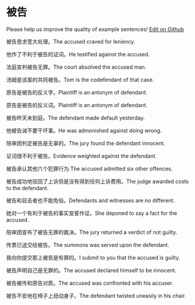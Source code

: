 # 被告

Please help us improve the quality of example sentences! [Edit on Github](https://github.com/jiyushe/jiyu-example-sentence-source/blob/main/chinese/beigao.md)

<p><span class="chinese">被告恳求宽大处理。</span><span class="english">The accused craved for leniency.</span></p>

<p><span class="chinese">他作了不利于被告的证词。</span><span class="english">He testified against the accused.</span></p>

<p><span class="chinese">法庭宣判被告无罪。</span><span class="english">The court absolved the accused man.</span></p>

<p><span class="chinese">汤姆是该案的共同被告。</span><span class="english">Tom is the codefendant of that case.</span></p>

<p><span class="chinese">原告是被告的反义字。</span><span class="english">Plaintiff is an antonym of defendant.</span></p>

<p><span class="chinese">原告是被告的反义词。</span><span class="english">Plaintiff is an antonym of defendant.</span></p>

<p><span class="chinese">被告昨天未到庭。</span><span class="english">The defendant made default yesterday.</span></p>

<p><span class="chinese">他被告诫不要干坏事。</span><span class="english">He was admonished against doing wrong.</span></p>

<p><span class="chinese">陪审团判定被告是无辜的。</span><span class="english">The jury found the defendant innocent.</span></p>

<p><span class="chinese">证词很不利于被告。</span><span class="english">Evidence weighted against the defendant.</span></p>

<p><span class="chinese">被告承认其他六个犯罪行为.</span><span class="english">The accused admitted six other offences.</span></p>

<p><span class="chinese">被告成功地驳回了上诉但是没有得到任何上诉费用。</span><span class="english">The judge awarded costs to the defendant.</span></p>

<p><span class="chinese">被告和目击者也不能免俗。</span><span class="english">Defendants and witnesses are no different.</span></p>

<p><span class="chinese">她对一个有利于被告的事实宣誓作证。</span><span class="english">She deponed to say a fact for the accused.</span></p>

<p><span class="chinese">陪审团宣布了被告无罪的裁决。</span><span class="english">The jury returned a verdict of not guilty.</span></p>

<p><span class="chinese">传票已送交给被告。</span><span class="english">The summons was served upon the defendant.</span></p>

<p><span class="chinese">我向你提交那上被告是有罪的。</span><span class="english">I submit to you that the accused is guilty.</span></p>

<p><span class="chinese">被告声明自己是无罪的。</span><span class="english">The accused declared himself to be innocent.</span></p>

<p><span class="chinese">被告被传和原告对质。</span><span class="english">The accused was confronted with his accuser.</span></p>

<p><span class="chinese">被告不安地在椅子上扭动身子。</span><span class="english">The defendant twisted uneasily in his chair.</span></p>

